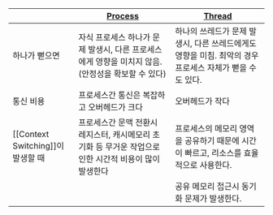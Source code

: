 
|  | [Process](Process.md) | [Thread](Thread.md) |
| ---- | ---- | ---- |
| 하나가 뻗으면 | 자식 프로세스 하나가 문제 발생시, 다른 프로세스에게 영향을 미치지 않음. (안정성을 확보할 수 있다) | 하나의 쓰레드가 문제 발생시, 다른 쓰레드에게도 영향을 미침. 최악의 경우 프로세스 자체가 뻗을 수도 있다. |
| 통신 비용 | 프로세스간 통신은 복잡하고 오버헤드가 크다 | 오버헤드가 작다 |
| [[Context Switching]]이 발생할 때 | 프로세스간 문맥 전환시 레지스터, 캐시메모리 초기화 등 무거운 작업으로 인한 시간적 비용이 많이 발생한다 | 프로세스의 메모리 영역을 공유하기 때문에 시간이 빠르고, 리소스를 효율적으로 사용한다. |
|  |  | 공유 메모리 접근시 동기화 문제가 발생한다. |
